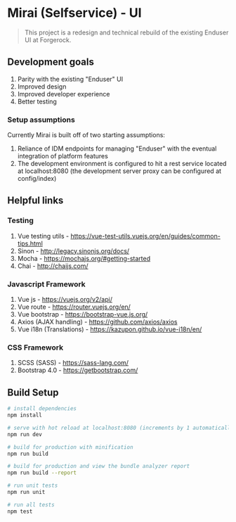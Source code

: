 # Mirai (Selfservice) - UI

> This project is a redesign and technical rebuild of the existing Enduser UI at Forgerock.

## Development goals
1. Parity with the existing "Enduser" UI
2. Improved design
3. Improved developer experience
4. Better testing

### Setup assumptions
Currently Mirai is built off of two starting assumptions:
1. Reliance of IDM endpoints for managing "Enduser" with the eventual integration of platform features
2. The development environment is configured to hit a rest service located at localhost:8080 (the development server proxy can be configured at config/index)

## Helpful links

### Testing
1. Vue testing utils - https://vue-test-utils.vuejs.org/en/guides/common-tips.html
2. Sinon - http://legacy.sinonjs.org/docs/
3. Mocha - https://mochajs.org/#getting-started
4. Chai - http://chaijs.com/

### Javascript Framework
1. Vue js - https://vuejs.org/v2/api/
2. Vue route - https://router.vuejs.org/en/
3. Vue bootstrap - https://bootstrap-vue.js.org/
4. Axios (AJAX handling) - https://github.com/axios/axios
5. Vue i18n (Translations) - https://kazupon.github.io/vue-i18n/en/

### CSS Framework
1. SCSS (SASS) - https://sass-lang.com/
2. Bootstrap 4.0 - https://getbootstrap.com/

## Build Setup

``` bash
# install dependencies
npm install

# serve with hot reload at localhost:8080 (increments by 1 automatically if port is in use).
npm run dev

# build for production with minification
npm run build

# build for production and view the bundle analyzer report
npm run build --report

# run unit tests
npm run unit

# run all tests
npm test
```
